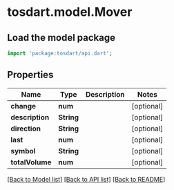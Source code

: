 # tosdart.model.Mover

## Load the model package
```dart
import 'package:tosdart/api.dart';
```

## Properties
Name | Type | Description | Notes
------------ | ------------- | ------------- | -------------
**change** | **num** |  | [optional] 
**description** | **String** |  | [optional] 
**direction** | **String** |  | [optional] 
**last** | **num** |  | [optional] 
**symbol** | **String** |  | [optional] 
**totalVolume** | **num** |  | [optional] 

[[Back to Model list]](../README.md#documentation-for-models) [[Back to API list]](../README.md#documentation-for-api-endpoints) [[Back to README]](../README.md)


